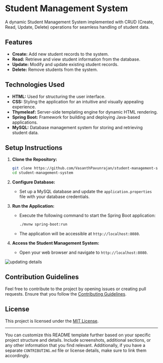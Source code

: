 

# Student Management System

A dynamic Student Management System implemented with CRUD (Create, Read, Update, Delete) operations for seamless handling of student data.

## Features

- **Create:** Add new student records to the system.
- **Read:** Retrieve and view student information from the database.
- **Update:** Modify and update existing student records.
- **Delete:** Remove students from the system.

## Technologies Used

- **HTML:** Used for structuring the user interface.
- **CSS:** Styling the application for an intuitive and visually appealing experience.
- **Thymeleaf:** Server-side templating engine for dynamic HTML rendering.
- **Spring Boot:** Framework for building and deploying Java-based applications.
- **MySQL:** Database management system for storing and retrieving student data.

## Setup Instructions

1. **Clone the Repository:**
   ```bash
   git clone https://github.com/VasanthPavunrajan/student-management-system.git
   cd student-management-system
   ```

2. **Configure Database:**
   - Set up a MySQL database and update the `application.properties` file with your database credentials.

3. **Run the Application:**
   - Execute the following command to start the Spring Boot application:
     ```bash
     ./mvnw spring-boot:run
     ```
   - The application will be accessible at `http://localhost:8080`.

4. **Access the Student Management System:**
   - Open your web browser and navigate to `http://localhost:8080`.

![updating details](https://github.com/VasanthPavunrajan/student-management-system/assets/138379751/ee103d71-834a-42f0-b746-19c62d70f28c)




## Contribution Guidelines

Feel free to contribute to the project by opening issues or creating pull requests. Ensure that you follow the [Contributing Guidelines](CONTRIBUTING.md).

## License

This project is licensed under the [MIT License](LICENSE).

---

You can customize this README template further based on your specific project structure and details. Include screenshots, additional sections, or any other information that you find relevant. Additionally, if you have a separate `CONTRIBUTING.md` file or license details, make sure to link them accordingly.
